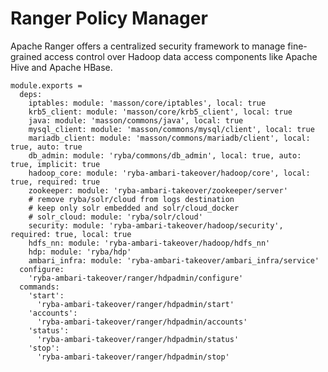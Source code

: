 
# Ranger Policy Manager

Apache Ranger offers a centralized security framework to manage fine-grained
access control over Hadoop data access components like Apache Hive and Apache HBase.

    module.exports =
      deps:
        iptables: module: 'masson/core/iptables', local: true
        krb5_client: module: 'masson/core/krb5_client', local: true
        java: module: 'masson/commons/java', local: true
        mysql_client: module: 'masson/commons/mysql/client', local: true
        mariadb_client: module: 'masson/commons/mariadb/client', local: true, auto: true
        db_admin: module: 'ryba/commons/db_admin', local: true, auto: true, implicit: true
        hadoop_core: module: 'ryba-ambari-takeover/hadoop/core', local: true, required: true
        zookeeper: module: 'ryba-ambari-takeover/zookeeper/server'
        # remove ryba/solr/cloud from logs destination
        # keep only solr embedded and solr/cloud_docker
        # solr_cloud: module: 'ryba/solr/cloud'
        security: module: 'ryba-ambari-takeover/hadoop/security', required: true, local: true
        hdfs_nn: module: 'ryba-ambari-takeover/hadoop/hdfs_nn'
        hdp: module: 'ryba/hdp'
        ambari_infra: module: 'ryba-ambari-takeover/ambari_infra/service'
      configure:
        'ryba-ambari-takeover/ranger/hdpadmin/configure'
      commands:
        'start':
          'ryba-ambari-takeover/ranger/hdpadmin/start'
        'accounts':
          'ryba-ambari-takeover/ranger/hdpadmin/accounts'
        'status':
          'ryba-ambari-takeover/ranger/hdpadmin/status'
        'stop':
          'ryba-ambari-takeover/ranger/hdpadmin/stop'
